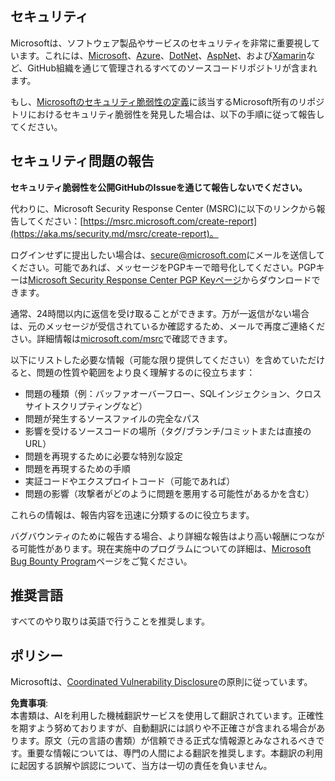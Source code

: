 ## セキュリティ

Microsoftは、ソフトウェア製品やサービスのセキュリティを非常に重要視しています。これには、[Microsoft](https://github.com/Microsoft)、[Azure](https://github.com/Azure)、[DotNet](https://github.com/dotnet)、[AspNet](https://github.com/aspnet)、および[Xamarin](https://github.com/xamarin)など、GitHub組織を通じて管理されるすべてのソースコードリポジトリが含まれます。

もし、[Microsoftのセキュリティ脆弱性の定義](https://aka.ms/security.md/definition)に該当するMicrosoft所有のリポジトリにおけるセキュリティ脆弱性を発見した場合は、以下の手順に従って報告してください。

## セキュリティ問題の報告

**セキュリティ脆弱性を公開GitHubのIssueを通じて報告しないでください。**

代わりに、Microsoft Security Response Center (MSRC)に以下のリンクから報告してください：[https://msrc.microsoft.com/create-report](https://aka.ms/security.md/msrc/create-report)。

ログインせずに提出したい場合は、[secure@microsoft.com](mailto:secure@microsoft.com)にメールを送信してください。可能であれば、メッセージをPGPキーで暗号化してください。PGPキーは[Microsoft Security Response Center PGP Keyページ](https://aka.ms/security.md/msrc/pgp)からダウンロードできます。

通常、24時間以内に返信を受け取ることができます。万が一返信がない場合は、元のメッセージが受信されているか確認するため、メールで再度ご連絡ください。詳細情報は[microsoft.com/msrc](https://www.microsoft.com/msrc)で確認できます。

以下にリストした必要な情報（可能な限り提供してください）を含めていただけると、問題の性質や範囲をより良く理解するのに役立ちます：

  * 問題の種類（例：バッファオーバーフロー、SQLインジェクション、クロスサイトスクリプティングなど）
  * 問題が発生するソースファイルの完全なパス
  * 影響を受けるソースコードの場所（タグ/ブランチ/コミットまたは直接のURL）
  * 問題を再現するために必要な特別な設定
  * 問題を再現するための手順
  * 実証コードやエクスプロイトコード（可能であれば）
  * 問題の影響（攻撃者がどのように問題を悪用する可能性があるかを含む）

これらの情報は、報告内容を迅速に分類するのに役立ちます。

バグバウンティのために報告する場合、より詳細な報告はより高い報酬につながる可能性があります。現在実施中のプログラムについての詳細は、[Microsoft Bug Bounty Program](https://aka.ms/security.md/msrc/bounty)ページをご覧ください。

## 推奨言語

すべてのやり取りは英語で行うことを推奨します。

## ポリシー

Microsoftは、[Coordinated Vulnerability Disclosure](https://aka.ms/security.md/cvd)の原則に従っています。

**免責事項**:  
本書類は、AIを利用した機械翻訳サービスを使用して翻訳されています。正確性を期すよう努めておりますが、自動翻訳には誤りや不正確さが含まれる場合があります。原文（元の言語の書類）が信頼できる正式な情報源とみなされるべきです。重要な情報については、専門の人間による翻訳を推奨します。本翻訳の利用に起因する誤解や誤認について、当方は一切の責任を負いません。